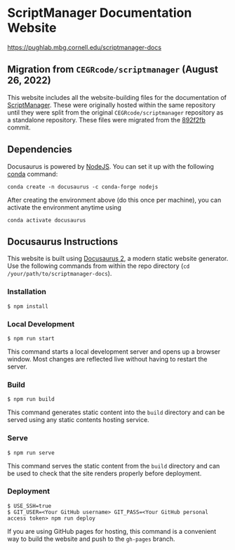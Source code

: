 # ScriptManager Documentation Website

https://pughlab.mbg.cornell.edu/scriptmanager-docs

## Migration from `CEGRcode/scriptmanager` (August 26, 2022)
This website includes all the website-building files for the documentation of [ScriptManager](https://github.com/CEGRcode/scriptmanager). These were originally hosted within the same repository until they were split from the original `CEGRcode/scriptmanager` repository as a standalone repository. These files were migrated from the [892f2fb](https://github.com/CEGRcode/scriptmanager/commit/892f2fb0c9991fac0a60982ecf2c7416a6b0277d) commit.

## Dependencies
Docusaurus is powered by [NodeJS](https://nodejs.org/en). You can set it up with the following [conda](https://anaconda.org/conda-forge/nodejs) command:
```
conda create -n docusaurus -c conda-forge nodejs
```
After creating the environment above (do this once per machine), you can activate the environment anytime using
```
conda activate docusaurus
```

## Docusaurus Instructions
This website is built using [Docusaurus 2](https://docusaurus.io/), a modern static website generator. Use the following commands from within the repo directory (`cd /your/path/to/scriptmanager-docs`).

### Installation
```
$ npm install
```

### Local Development

```
$ npm run start
```

This command starts a local development server and opens up a browser window. Most changes are reflected live without having to restart the server.

### Build

```
$ npm run build
```

This command generates static content into the `build` directory and can be served using any static contents hosting service.

### Serve

```
$ npm run serve
```

This command serves the static content from the `build` directory and can be used to check that the site renders properly before deployment.

### Deployment

```
$ USE_SSH=true
$ GIT_USER=<Your GitHub username> GIT_PASS=<Your GitHub personal access token> npm run deploy
```

If you are using GitHub pages for hosting, this command is a convenient way to build the website and push to the `gh-pages` branch.
